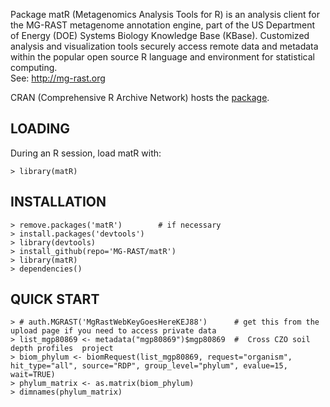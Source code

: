 Package matR (Metagenomics Analysis Tools for R) is an analysis client for the 
MG-RAST metagenome annotation engine, part of the US Department of Energy (DOE)
Systems Biology Knowledge Base (KBase).  Customized analysis and visualization
tools securely access remote data and metadata within the popular open source R 
language and environment for statistical computing.  
See: http://mg-rast.org

CRAN (Comprehensive R Archive Network) hosts 
the [package](https://CRAN.R-project.org/package=matR).

LOADING
-------
During an R session, load matR with:

	> library(matR)

INSTALLATION
------------
	> remove.packages('matR')        # if necessary
	> install.packages('devtools')
	> library(devtools)
	> install_github(repo='MG-RAST/matR') 
	> library(matR)
	> dependencies()


QUICK START
-------------

    > # auth.MGRAST('MgRastWebKeyGoesHereKEJ88')      # get this from the upload page if you need to access private data
    > list_mgp80869 <- metadata("mgp80869")$mgp80869  #  Cross CZO soil depth profiles  project
    > biom_phylum <- biomRequest(list_mgp80869, request="organism", hit_type="all", source="RDP", group_level="phylum", evalue=15,  wait=TRUE)
    > phylum_matrix <- as.matrix(biom_phylum)
    > dimnames(phylum_matrix)


